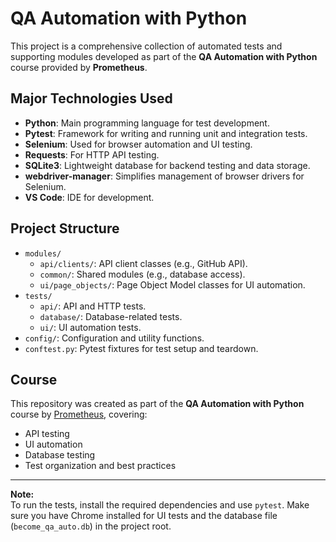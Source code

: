 # QA Automation with Python

This project is a comprehensive collection of automated tests and supporting modules developed as part of the **QA Automation with Python** course provided by **Prometheus**.

## Major Technologies Used

- **Python**: Main programming language for test development.
- **Pytest**: Framework for writing and running unit and integration tests.
- **Selenium**: Used for browser automation and UI testing.
- **Requests**: For HTTP API testing.
- **SQLite3**: Lightweight database for backend testing and data storage.
- **webdriver-manager**: Simplifies management of browser drivers for Selenium.
- **VS Code**: IDE for development.

## Project Structure

- `modules/`  
  - `api/clients/`: API client classes (e.g., GitHub API).
  - `common/`: Shared modules (e.g., database access).
  - `ui/page_objects/`: Page Object Model classes for UI automation.
- `tests/`  
  - `api/`: API and HTTP tests.
  - `database/`: Database-related tests.
  - `ui/`: UI automation tests.
- `config/`: Configuration and utility functions.
- `conftest.py`: Pytest fixtures for test setup and teardown.

## Course

This repository was created as part of the **QA Automation with Python** course by [Prometheus](https://prometheus.org.ua/), covering:

- API testing
- UI automation
- Database testing
- Test organization and best practices

---

**Note:**  
To run the tests, install the required dependencies and use `pytest`. Make sure you have Chrome installed for UI tests and the database file (`become_qa_auto.db`) in the project root.

